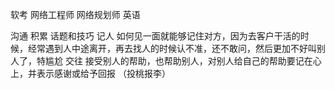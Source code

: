 软考 网络工程师   网络规划师
英语


沟通    积累 话题和技巧
记人    如何见一面就能够记住对方，因为去客户干活的时候，经常遇到人中途离开，再去找人的时候认不准，还不敢问，然后更加不好叫别人了，特尴尬
交往    接受别人的帮助，也帮助别人，对别人给自己的帮助要记在心上，并表示感谢或给予回报 （投桃报李）